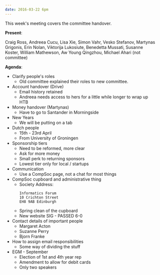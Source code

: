 ```yaml
---
date: 2016-03-22 6pm
---
```

This week's meeting covers the committee handover.

**Present**:

Craig Ross, Andreea Cucu, Lisa Xie, Simon Vahr, Vesko Stefanov, Martynas Grigonis, Erin Nolan, Viktorija Lukosiute, Benedetta Mussati, Susanne Koster, William Mathewson, Aw Young Qingzhou, Michael Ahari (not committee)


**Agenda**:

* Clarify people's roles
	* Old committee explained their roles to new committee.
* Account handover (Drive)
	* Email history retained
	* Andreea needs access to hers for a little while longer to wrap up HTB
* Money handover (Martynas)
	* Have to go to Santander in Morningside
* New Years
	* We will be putting on a tab
* Dutch people
	* 15th - 23rd April
	* From University of Groningen
* Sponsorship tiers
	* Need to be reformed, more clear
	* Ask for more money
	* Small perk to returning sponsors
	* Lowest tier only for local / startups
* Communication
	* Use a CompSoc page, not a chat for most things
* CompSoc cupboard and administrative thing
	* Society Address:
		```
		Informatics Forum
		10 Crichton Street
		EH8 9AB Edinburgh
		```
	* Spring clean of the cupboard
	* New website SIG - PASSED 6-0
* Contact details of important people
	* Margaret Acton
	* Suzanne Perry
	* Bjorn Franke
* How to assign email responsibilities
	* Some way of dividing the stuff
* EGM - September
	* Election of 1st and 4th year rep
	* Amendment to allow for debit cards
	* Only two speakers
